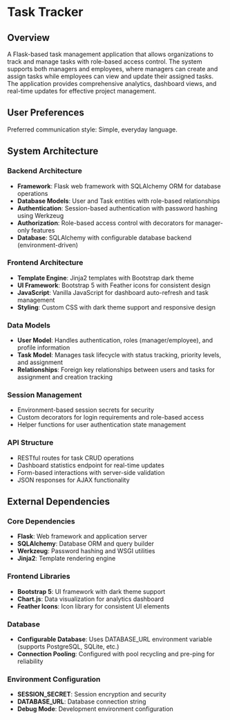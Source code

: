 # Task Tracker

## Overview

A Flask-based task management application that allows organizations to track and manage tasks with role-based access control. The system supports both managers and employees, where managers can create and assign tasks while employees can view and update their assigned tasks. The application provides comprehensive analytics, dashboard views, and real-time updates for effective project management.

## User Preferences

Preferred communication style: Simple, everyday language.

## System Architecture

### Backend Architecture
- **Framework**: Flask web framework with SQLAlchemy ORM for database operations
- **Database Models**: User and Task entities with role-based relationships
- **Authentication**: Session-based authentication with password hashing using Werkzeug
- **Authorization**: Role-based access control with decorators for manager-only features
- **Database**: SQLAlchemy with configurable database backend (environment-driven)

### Frontend Architecture
- **Template Engine**: Jinja2 templates with Bootstrap dark theme
- **UI Framework**: Bootstrap 5 with Feather icons for consistent design
- **JavaScript**: Vanilla JavaScript for dashboard auto-refresh and task management
- **Styling**: Custom CSS with dark theme support and responsive design

### Data Models
- **User Model**: Handles authentication, roles (manager/employee), and profile information
- **Task Model**: Manages task lifecycle with status tracking, priority levels, and assignment
- **Relationships**: Foreign key relationships between users and tasks for assignment and creation tracking

### Session Management
- Environment-based session secrets for security
- Custom decorators for login requirements and role-based access
- Helper functions for user authentication state management

### API Structure
- RESTful routes for task CRUD operations
- Dashboard statistics endpoint for real-time updates
- Form-based interactions with server-side validation
- JSON responses for AJAX functionality

## External Dependencies

### Core Dependencies
- **Flask**: Web framework and application server
- **SQLAlchemy**: Database ORM and query builder
- **Werkzeug**: Password hashing and WSGI utilities
- **Jinja2**: Template rendering engine

### Frontend Libraries
- **Bootstrap 5**: UI framework with dark theme support
- **Chart.js**: Data visualization for analytics dashboard
- **Feather Icons**: Icon library for consistent UI elements

### Database
- **Configurable Database**: Uses DATABASE_URL environment variable (supports PostgreSQL, SQLite, etc.)
- **Connection Pooling**: Configured with pool recycling and pre-ping for reliability

### Environment Configuration
- **SESSION_SECRET**: Session encryption and security
- **DATABASE_URL**: Database connection string
- **Debug Mode**: Development environment configuration